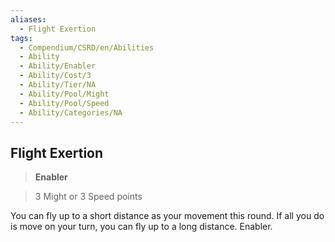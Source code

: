 ```yaml
---
aliases:
  - Flight Exertion
tags:
  - Compendium/CSRD/en/Abilities
  - Ability
  - Ability/Enabler
  - Ability/Cost/3
  - Ability/Tier/NA
  - Ability/Pool/Might
  - Ability/Pool/Speed
  - Ability/Categories/NA
---
```

  
    
## Flight Exertion    
>**Enabler**    
>3 Might or 3 Speed points  
    
You can fly up to a short distance as your movement this round. If all you do is move on your turn, you can fly up to a long distance. Enabler.